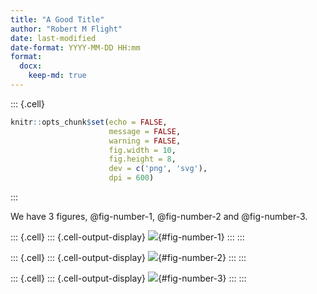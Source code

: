 ```yaml
---
title: "A Good Title"
author: "Robert M Flight"
date: last-modified
date-format: YYYY-MM-DD HH:mm
format: 
  docx:
    keep-md: true
---
```



::: {.cell}

```{.r .cell-code}
knitr::opts_chunk$set(echo = FALSE,
                      message = FALSE,
                      warning = FALSE,
                      fig.width = 10,
                      fig.height = 8,
                      dev = c('png', 'svg'),
                      dpi = 600)
```
:::



We have 3 figures, @fig-number-1, @fig-number-2 and @fig-number-3.



::: {.cell}
::: {.cell-output-display}
![](test_renumber_files/figure-docx/fig-number-1-1.png){#fig-number-1}
:::
:::

::: {.cell}
::: {.cell-output-display}
![](test_renumber_files/figure-docx/fig-number-2-1.png){#fig-number-2}
:::
:::

::: {.cell}
::: {.cell-output-display}
![](test_renumber_files/figure-docx/fig-number-3-1.png){#fig-number-3}
:::
:::
